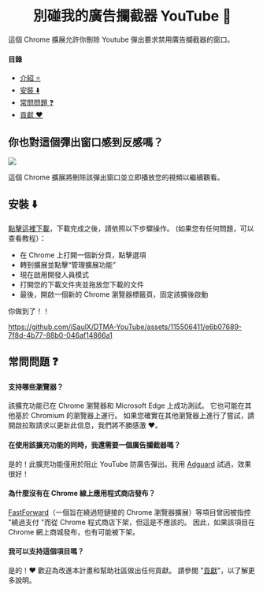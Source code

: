 <h1 align='center'>別碰我的廣告攔截器 YouTube 🚫</h1>

這個 Chrome 擴展允許你刪除 Youtube 彈出要求禁用廣告攔截器的窗口。

#### 目錄

- [介紹 ⭐](#%E4%BD%A0%E4%B9%9F%E5%B0%8D%E9%80%99%E5%80%8B%E5%BD%88%E5%87%BA%E7%AA%97%E5%8F%A3%E6%84%9F%E5%88%B0%E5%8F%8D%E6%84%9F%E5%97%8E-)
- [安裝 ⬇️](#%E5%AE%89%E8%A3%9D-%EF%B8%8F-)
- [常問問題 ❓](#%E5%B8%B8%E5%95%8F%E5%95%8F%E9%A1%8C-)
- [貢獻 ❤️](#%E8%B2%A2%E7%8D%BB%E9%80%99%E5%80%8B%E9%A0%85%E7%9B%AE-%EF%B8%8F)

<h2>你也對這個彈出窗口感到反感嗎？ </h2>
<img src='/images/popUp.png'>

這個 Chrome 擴展將刪除該彈出窗口並立即播放您的視頻以繼續觀看。

<h2>安裝 ⬇️ </h2>

[點擊這裡下載](https://github.com/iSaulX/DTMA-YouTube/releases/download/v1.2/source.v1.2.zip)，下載完成之後，請依照以下步驟操作。 (如果您有任何問題，可以查看教程）：

- 在 Chrome 上打開一個新分頁，點擊選項
- 轉到擴展並點擊“管理擴展功能”
- 現在啟用開發人員模式
- 打開您的下載文件夾並拖放您下載的文件
- 最後，開啟一個新的 Chrome 瀏覽器標籤頁，固定該擴後啟動

你做到了！！

https://github.com/iSaulX/DTMA-YouTube/assets/115506411/e6b07689-7f8d-4b77-88b0-046af14866a1

## 常問問題 ❓

#### 支持哪些瀏覽器？

該擴充功能已在 Chrome 瀏覽器和 Microsoft Edge 上成功測試。 它也可能在其他基於 Chromium 的瀏覽器上運行。 如果您確實在其他瀏覽器上進行了嘗試，請開啟拉取請求以更新此信息，我們將不勝感激 ❤️。

#### 在使用該擴充功能的同時，我還需要一個廣告攔截器嗎？

是的！此擴充功能僅用於阻止 YouTube 防廣告彈出。我用 [Adguard](https://adguard.com/zh_tw/welcome.html) 試過，效果很好！

#### 為什麼沒有在 Chrome 線上應用程式商店發布？

[FastForward](https://github.com/FastForwardTeam/FastForward)（一個旨在繞過短鏈接的 Chrome 瀏覽器擴展）等項目曾因被指控 "繞過支付 "而從 Chrome 程式商店下架，但這是不應該的。 因此，如果該項目在 Chrome 網上商城發布，也有可能被下架。

#### 我可以支持這個項目嗎？

是的！❤️ 歡迎為改進本計畫和幫助社區做出任何貢獻。 請參閱 "[貢獻](#%E8%B2%A2%E7%8D%BB%E9%80%99%E5%80%8B%E9%A0%85%E7%9B%AE-%EF%B8%8F)"，以了解更多說明。
